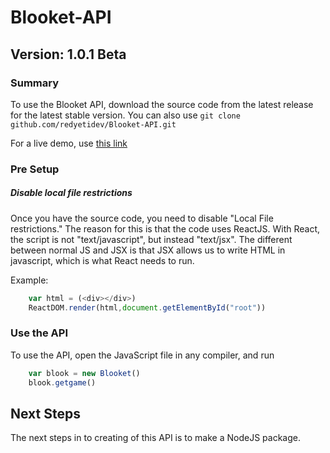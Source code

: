 # Blooket-API

## Version: 1.0.1 Beta

### Summary

To use the Blooket API, download the source code from the latest release for the latest stable version. You can also use `git clone github.com/redyetidev/Blooket-API.git`

For a live demo, use [this link]("https://redyetidev.github.io/Blooket-API/")

### Pre Setup

##### Disable local file restrictions

Once you have the source code, you need to disable "Local File restrictions." The reason for this is that the code uses ReactJS. With React, the script is not "text/javascript", but instead "text/jsx". The different between normal JS and JSX is that JSX allows us to write HTML in javascript, which is what React needs to run.

Example:
```js
    var html = (<div></div>)
    ReactDOM.render(html,document.getElementById("root"))
```

### Use the API
To use the API, open the JavaScript file in any compiler, and run
```js
    var blook = new Blooket()
    blook.getgame()
```

## Next Steps

The next steps in to creating of this API is to make a NodeJS package.
